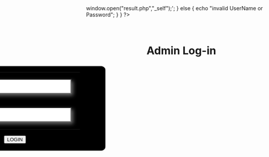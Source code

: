 <?php  session_start();    

if(isset($_SESSION['use']))   
 {
    header("Location:result.php"); 
 }

if(isset($_POST['login'])) 
{
     $user = $_POST['user'];
     $pass = $_POST['pass'];

      if($user == "Admin" && $pass == "123")
         {                                  
          $_SESSION['use']=$user;
         echo '<script type="text/javascript"> window.open("result.php","_self");</script>'; 
        }
        else
        {
            echo "invalid UserName or Password";        
        }
}
?>
<html>
<head>
<title> Login Page   </title>
<style>
  .put{
            width: 230px;
            padding: 10px;
            margin: 15px;
            box-shadow: 5px 5px 10px rgb(110, 110, 110);
        }
        .put:focus,
        .put:hover{
            box-shadow: 5px 5px 10px rgb(110, 110, 110);
            border-radius: 5px;
        }

        .btn{
          padding: 10px;
    width: 90px;
    position: relative;
    top: 12px;
    left: 30px;
    background: white;
    border-radius: 10px;
    border: none;
    font-size: 1rem;
    font-weight: bolder;
        }

        .btn:hover{
          background:#de60ce;
          color:white;
          /* border-color:white; */

        }

        .heading{
          color:white;
          font-size:20px
        }

        form{
          background: black;
          position: relative;
          top:-16rem;
    display: inline-block;
    width: 30rem;
    height: 14rem;
    border-radius:12px ;
    animation:slider 1s ease-out 0s;
  
        }

        @keyframes slider {
                0%{
                    transform:translateX(-100%)
                }
                100%{
                    transform:translateX(0%)
                }
                
            }


        .hp{
background: #e4e3b4;
border-radius:10px;
    display: inline-block;
    height: 295px;
    width: 503px;    
        }
</style>
</head>

<body><center>
  <br><label><b><h1 class="hp">Admin Log-in</h1></b></label>
<div class="top">
<form action="" method="post">
    <table width="200" border="0">
  <tr>
    <td class="heading">  Username:-</td>
    <td> <input class="put" type="text" name="user" > </td>
  </tr>
  <tr>
    <td class="heading"> Password:-  </td>
    <td><input class="put" type="password" name="pass"></td>
  </tr>

</table>
<input class="btn" type="submit" name="login" value="LOGIN">

</form>
</div>

</center></body>
</html>
